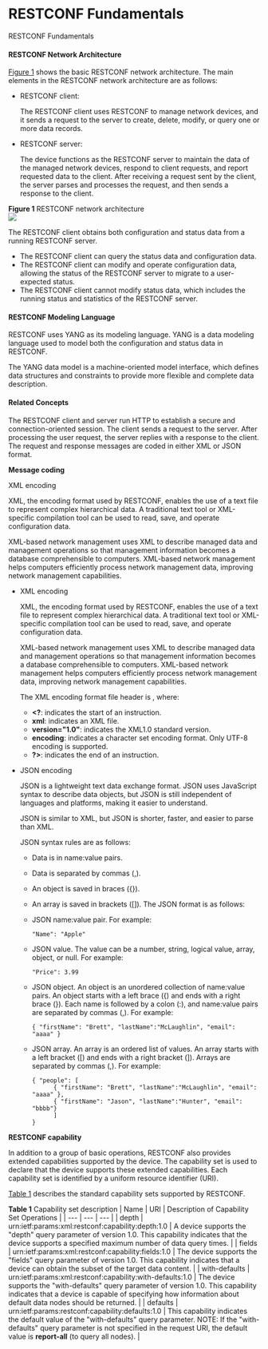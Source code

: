 RESTCONF Fundamentals
=====================

RESTCONF Fundamentals

#### RESTCONF Network Architecture

[Figure 1](#EN-US_CONCEPT_0000001563771141__fig_dc_vrp_netconf_feature_001901) shows the basic RESTCONF network architecture. The main elements in the RESTCONF network architecture are as follows:

* RESTCONF client:
  
  The RESTCONF client uses RESTCONF to manage network devices, and it sends a request to the server to create, delete, modify, or query one or more data records.

* RESTCONF server:
  
  The device functions as the RESTCONF server to maintain the data of the managed network devices, respond to client requests, and report requested data to the client. After receiving a request sent by the client, the server parses and processes the request, and then sends a response to the client.

**Figure 1** RESTCONF network architecture  
![](figure/en-us_image_0000001513170846.png)

The RESTCONF client obtains both configuration and status data from a running RESTCONF server.

* The RESTCONF client can query the status data and configuration data.
* The RESTCONF client can modify and operate configuration data, allowing the status of the RESTCONF server to migrate to a user-expected status.
* The RESTCONF client cannot modify status data, which includes the running status and statistics of the RESTCONF server.

#### RESTCONF Modeling Language

RESTCONF uses YANG as its modeling language. YANG is a data modeling language used to model both the configuration and status data in RESTCONF.

The YANG data model is a machine-oriented model interface, which defines data structures and constraints to provide more flexible and complete data description.


#### Related Concepts

The RESTCONF client and server run HTTP to establish a secure and connection-oriented session. The client sends a request to the server. After processing the user request, the server replies with a response to the client. The request and response messages are coded in either XML or JSON format.

**Message coding**

XML encoding

XML, the encoding format used by RESTCONF, enables the use of a text file to represent complex hierarchical data. A traditional text tool or XML-specific compilation tool can be used to read, save, and operate configuration data.

XML-based network management uses XML to describe managed data and management operations so that management information becomes a database comprehensible to computers. XML-based network management helps computers efficiently process network management data, improving network management capabilities.

* XML encoding
  
  XML, the encoding format used by RESTCONF, enables the use of a text file to represent complex hierarchical data. A traditional text tool or XML-specific compilation tool can be used to read, save, and operate configuration data.
  
  XML-based network management uses XML to describe managed data and management operations so that management information becomes a database comprehensible to computers. XML-based network management helps computers efficiently process network management data, improving network management capabilities.
  
  The XML encoding format file header is **<?xml version="1.0" encoding="UTF-8"?>**, where:
  + **<?**: indicates the start of an instruction.
  + **xml**: indicates an XML file.
  + **version="1.0"**: indicates the XML1.0 standard version.
  + **encoding**: indicates a character set encoding format. Only UTF-8 encoding is supported.
  + **?>**: indicates the end of an instruction.
* JSON encoding
  
  JSON is a lightweight text data exchange format. JSON uses JavaScript syntax to describe data objects, but JSON is still independent of languages and platforms, making it easier to understand.
  
  JSON is similar to XML, but JSON is shorter, faster, and easier to parse than XML.
  
  JSON syntax rules are as follows:
  + Data is in name:value pairs.
  + Data is separated by commas (,).
  + An object is saved in braces ({}).
  + An array is saved in brackets ([]).
  The JSON format is as follows:
  + JSON name:value pair. For example:
    ```
    "Name": "Apple"
    ```
  + JSON value. The value can be a number, string, logical value, array, object, or null. For example:
    ```
    "Price": 3.99
    ```
  + JSON object. An object is an unordered collection of name:value pairs. An object starts with a left brace ({) and ends with a right brace (}). Each name is followed by a colon (:), and name:value pairs are separated by commas (,). For example:
    ```
    { "firstName": "Brett", "lastName":"McLaughlin", "email": "aaaa" }
    ```
  + JSON array. An array is an ordered list of values. An array starts with a left bracket ([) and ends with a right bracket (]). Arrays are separated by commas (,). For example:
    
    ```
    { "people": [
          { "firstName": "Brett", "lastName":"McLaughlin", "email": "aaaa" }, 
    	  { "firstName": "Jason", "lastName":"Hunter", "email": "bbbb"}  
    	  ]
    }
    ```

**RESTCONF capability**

In addition to a group of basic operations, RESTCONF also provides extended capabilities supported by the device. The capability set is used to declare that the device supports these extended capabilities. Each capability set is identified by a uniform resource identifier (URI).

[Table 1](#EN-US_CONCEPT_0000001563771141__table_01) describes the standard capability sets supported by RESTCONF.

**Table 1** Capability set description
| Name | URI | Description of Capability Set Operations |
| --- | --- | --- |
| depth | urn:ietf:params:xml:restconf:capability:depth:1.0 | A device supports the "depth" query parameter of version 1.0. This capability indicates that the device supports a specified maximum number of data query times. |
| fields | urn:ietf:params:xml:restconf:capability:fields:1.0 | The device supports the "fields" query parameter of version 1.0. This capability indicates that a device can obtain the subset of the target data content. |
| with-defaults | urn:ietf:params:xml:restconf:capability:with-defaults:1.0 | The device supports the "with-defaults" query parameter of version 1.0. This capability indicates that a device is capable of specifying how information about default data nodes should be returned. |
| defaults | urn:ietf:params:restconf:capability:defaults:1.0 | This capability indicates the default value of the "with-defaults" query parameter.  NOTE:  If the "with-defaults" query parameter is not specified in the request URI, the default value is **report-all** (to query all nodes). |
